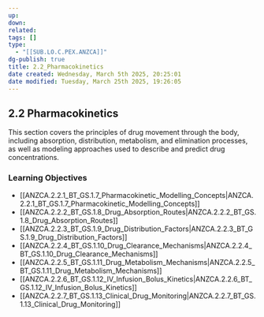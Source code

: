 ```yaml
---
up: 
down: 
related: 
tags: []
type:
  - "[[SUB.LO.C.PEX.ANZCA]]"
dg-publish: true
title: 2.2_Pharmacokinetics
date created: Wednesday, March 5th 2025, 20:25:01
date modified: Tuesday, March 25th 2025, 19:26:05
---
```


## 2.2 Pharmacokinetics

This section covers the principles of drug movement through the body, including absorption, distribution, metabolism, and elimination processes, as well as modeling approaches used to describe and predict drug concentrations.

### Learning Objectives

- [[ANZCA.2.2.1_BT_GS.1.7_Pharmacokinetic_Modelling_Concepts|ANZCA.2.2.1_BT_GS.1.7_Pharmacokinetic_Modelling_Concepts]]
- [[ANZCA.2.2.2_BT_GS.1.8_Drug_Absorption_Routes|ANZCA.2.2.2_BT_GS.1.8_Drug_Absorption_Routes]]
- [[ANZCA.2.2.3_BT_GS.1.9_Drug_Distribution_Factors|ANZCA.2.2.3_BT_GS.1.9_Drug_Distribution_Factors]]
- [[ANZCA.2.2.4_BT_GS.1.10_Drug_Clearance_Mechanisms|ANZCA.2.2.4_BT_GS.1.10_Drug_Clearance_Mechanisms]]
- [[ANZCA.2.2.5_BT_GS.1.11_Drug_Metabolism_Mechanisms|ANZCA.2.2.5_BT_GS.1.11_Drug_Metabolism_Mechanisms]]
- [[ANZCA.2.2.6_BT_GS.1.12_IV_Infusion_Bolus_Kinetics|ANZCA.2.2.6_BT_GS.1.12_IV_Infusion_Bolus_Kinetics]]
- [[ANZCA.2.2.7_BT_GS.1.13_Clinical_Drug_Monitoring|ANZCA.2.2.7_BT_GS.1.13_Clinical_Drug_Monitoring]]
